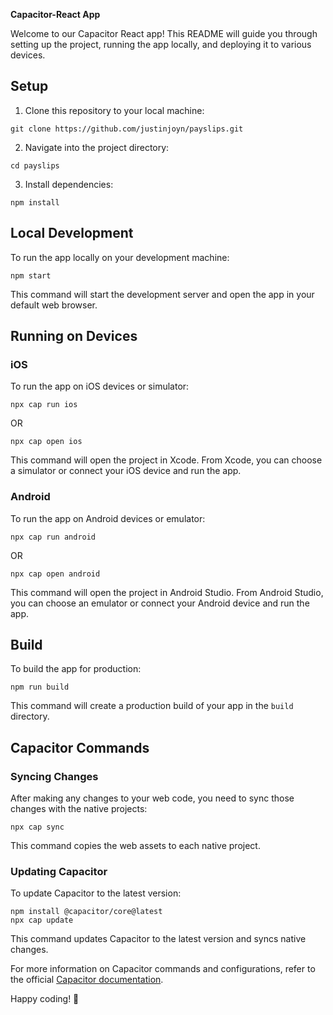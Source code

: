 **Capacitor-React App**

Welcome to our Capacitor React app! This README will guide you through setting up the project, running the app locally, and deploying it to various devices.

## Setup

1. Clone this repository to your local machine:

```
git clone https://github.com/justinjoyn/payslips.git
```

2. Navigate into the project directory:

```
cd payslips
```

3. Install dependencies:

```
npm install
```

## Local Development

To run the app locally on your development machine:

```
npm start
```

This command will start the development server and open the app in your default web browser.

## Running on Devices

### iOS

To run the app on iOS devices or simulator:
```
npx cap run ios
```
OR
```
npx cap open ios
```

This command will open the project in Xcode. From Xcode, you can choose a simulator or connect your iOS device and run the app.

### Android

To run the app on Android devices or emulator:
```
npx cap run android
```
OR
```
npx cap open android
```

This command will open the project in Android Studio. From Android Studio, you can choose an emulator or connect your Android device and run the app.

## Build

To build the app for production:

```
npm run build
```

This command will create a production build of your app in the `build` directory.

## Capacitor Commands

### Syncing Changes

After making any changes to your web code, you need to sync those changes with the native projects:

```
npx cap sync
```

This command copies the web assets to each native project.

### Updating Capacitor

To update Capacitor to the latest version:

```
npm install @capacitor/core@latest
npx cap update
```

This command updates Capacitor to the latest version and syncs native changes.

For more information on Capacitor commands and configurations, refer to the official [Capacitor documentation](https://capacitorjs.com/docs). 

Happy coding! 🚀